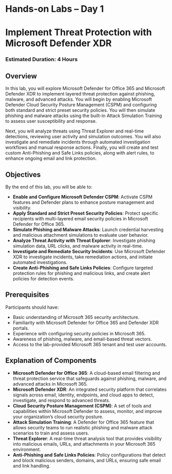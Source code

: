 # Hands-on Labs – Day 1

# Implement Threat Protection with Microsoft Defender XDR

### Estimated Duration: 4 Hours

## Overview

In this lab, you will explore Microsoft Defender for Office 365 and Microsoft Defender XDR to implement layered threat protection against phishing, malware, and advanced attacks. You will begin by enabling Microsoft Defender Cloud Security Posture Management (CSPM) and configuring both standard and strict preset security policies. You will then simulate phishing and malware attacks using the built-in Attack Simulation Training to assess user susceptibility and response. 

Next, you will analyze threats using Threat Explorer and real-time detections, reviewing user activity and simulation outcomes. You will also investigate and remediate incidents through automated investigation workflows and manual response actions. Finally, you will create and test custom Anti-Phishing and Safe Links policies, along with alert rules, to enhance ongoing email and link protection.

## Objectives

By the end of this lab, you will be able to:

- **Enable and Configure Microsoft Defender CSPM**: Activate CSPM features and Defender plans to enhance posture management and visibility.
- **Apply Standard and Strict Preset Security Policies**: Protect specific recipients with multi-layered email security policies in Microsoft Defender for Office 365.
- **Simulate Phishing and Malware Attacks**: Launch credential harvesting and malicious attachment simulations to evaluate user behavior.
- **Analyze Threat Activity with Threat Explorer**: Investigate phishing simulation data, URL clicks, and malware activity in real-time.
- **Investigate and Remediate Security Incidents**: Use Microsoft Defender XDR to investigate incidents, take remediation actions, and initiate automated investigations.
- **Create Anti-Phishing and Safe Links Policies**: Configure targeted protection rules for phishing and malicious links, and create alert policies for detection events.

## Prerequisites

Participants should have:

- Basic understanding of Microsoft 365 security architecture.
- Familiarity with Microsoft Defender for Office 365 and Defender XDR portals.
- Experience with configuring security policies in Microsoft 365.
- Awareness of phishing, malware, and email-based threat vectors.
- Access to the lab-provided Microsoft 365 tenant and test user accounts.

## Explanation of Components

- **Microsoft Defender for Office 365**: A cloud-based email filtering and threat protection service that safeguards against phishing, malware, and advanced attacks in Microsoft 365.
- **Microsoft Defender XDR**: An integrated security platform that correlates signals across email, identity, endpoints, and cloud apps to detect, investigate, and respond to advanced threats.
- **Cloud Security Posture Management (CSPM)**: A set of tools and capabilities within Microsoft Defender to assess, monitor, and improve your organization’s cloud security posture.
- **Attack Simulation Training**: A Defender for Office 365 feature that allows security teams to run realistic phishing and malware attack scenarios to train and assess users.
- **Threat Explorer**: A real-time threat analysis tool that provides visibility into malicious emails, URLs, and attachments in your Microsoft 365 environment.
- **Anti-Phishing and Safe Links Policies**: Policy configurations that detect and block malicious senders, domains, and URLs, ensuring safe email and link handling.

